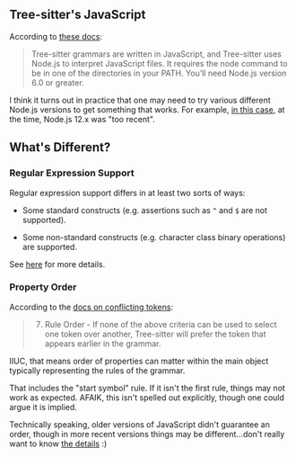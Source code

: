 ## Tree-sitter's JavaScript

According to [these
docs](https://tree-sitter.github.io/tree-sitter/creating-parsers#dependencies):

> Tree-sitter grammars are written in JavaScript, and Tree-sitter uses
> Node.js to interpret JavaScript files. It requires the node command
> to be in one of the directories in your PATH. You’ll need Node.js
> version 6.0 or greater.

I think it turns out in practice that one may need to try various
different Node.js versions to get something that works.  For example,
[in this case](https://github.com/tree-sitter/tree-sitter/issues/409),
at the time, Node.js 12.x was "too recent".

## What's Different?

### Regular Expression Support

Regular expression support differs in at least two sorts of ways:

* Some standard constructs (e.g. assertions such as `^` and `$` are
  not supported).

* Some non-standard constructs (e.g. character class binary
  operations) are supported.

See
[here](https://github.com/sogaiu/ts-questions/blob/a0d92c8fa5ed496240ef764f3c9dd2ae89645781/questions/what-regex-features-are-supported/README.md)
for more details.

### Property Order

According to the [docs on conflicting
tokens](https://tree-sitter.github.io/tree-sitter/creating-parsers#conflicting-tokens):

> 7. Rule Order - If none of the above criteria can be used to select
>    one token over another, Tree-sitter will prefer the token that
>    appears earlier in the grammar.

IIUC, that means order of properties can matter within the main object
typically representing the rules of the grammar.

That includes the "start symbol" rule.  If it isn't the first rule,
things may not work as expected.  AFAIK, this isn't spelled out
explicitly, though one could argue it is implied.

Technically speaking, older versions of JavaScript didn't guarantee an
order, though in more recent versions things may be different...don't
really want to know [the
details](https://stackoverflow.com/a/30919039) :)

